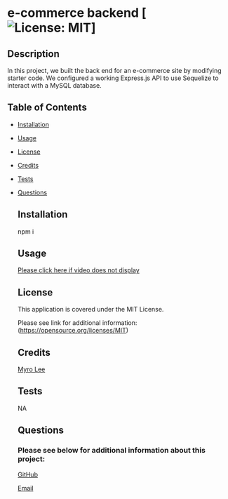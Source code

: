 # e-commerce backend [![License: MIT](https://img.shields.io/badge/License-MIT-yellow.svg)]
 
  ## Description

  In this project, we built the back end for an e-commerce site by modifying starter code. We configured a working Express.js API to use Sequelize to interact with a MySQL database.



  ## Table of Contents

- [Installation](#installation)

- [Usage](#usage)

- [License](#license)

- [Credits](#credits)

- [Tests](#tests)

- [Questions](#questions)



  ## Installation

  npm i



  ## Usage

  

  [Please click here if video does not display](https://drive.google.com/file/d/1cc3HRb9IGaoNyCew2v-f-x-2UL3yA1cb/view)
  
 





  ## License

  This application is covered under the MIT License. 

  Please see link for additional information:
  (https://opensource.org/licenses/MIT)



  
  ## Credits

  [Myro Lee](https://github.com/myrojoylee)

 



  ## Tests

  NA



  ## Questions

  ### Please see below for additional information about this project:

  [GitHub](https://github.com/jjsdunc88)

  [Email](mailto:jjsduncan@gmail.com)
